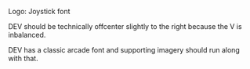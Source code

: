 Logo: Joystick font

DEV should be technically offcenter slightly to the right because the V is inbalanced.

DEV has a classic arcade font and supporting imagery should run along with that.
